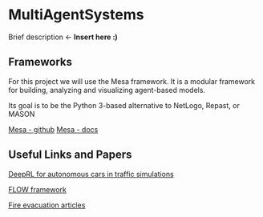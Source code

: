 # MultiAgentSystems
Brief description <- **Insert here :)**
## Frameworks

For this project we will use the Mesa framework. It is a modular framework for building, analyzing and visualizing agent-based models.

Its goal is to be the Python 3-based alternative to NetLogo, Repast, or MASON

[Mesa - github](https://github.com/projectmesa/mesa)
[Mesa - docs](https://mesa.readthedocs.io/en/master/overview.html)

## Useful Links and Papers

[DeepRL for autonomous cars in traffic simulations](https://www.wired.com/wiredinsider/2019/08/autonomous-vehicles-answer-growing-traffic-woes/?utm_source=twitter&utm_medium=social&utm_campaign=paid-spon-aws&utm_brand=wired&utm_social-type=paid)

[FLOW framework](https://flow-project.github.io/)

[Fire evacuation articles](https://drive.google.com/open?id=1HMzqJxqz3AQLu_tjEEDJ6bSJO-sjNtLn)
